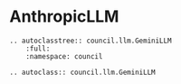 # AnthropicLLM

```{eval-rst}
.. autoclasstree:: council.llm.GeminiLLM
    :full:
    :namespace: council
```

```{eval-rst}
.. autoclass:: council.llm.GeminiLLM
```
